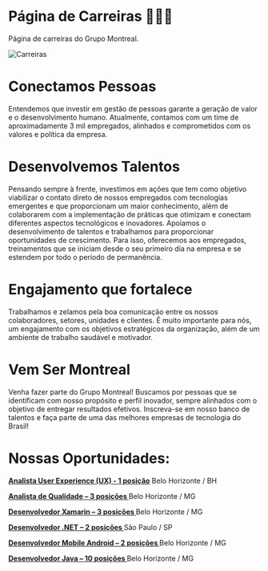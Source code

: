 # Página de Carreiras 👨🏽‍💻
Página de carreiras do Grupo Montreal.

![Carreiras](/images/CARREIRAS%20I.jpg)

# **Conectamos Pessoas**
Entendemos que investir em gestão de pessoas garante a geração de valor e o desenvolvimento humano. Atualmente, contamos com um time de aproximadamente 3 mil empregados, alinhados e comprometidos com os valores e política da empresa.

# **Desenvolvemos Talentos**
Pensando sempre à frente, investimos em ações que tem como objetivo viabilizar o contato direto de nossos empregados com tecnologias emergentes e que proporcionam um maior conhecimento, além de colaborarem com a implementação de práticas que otimizam e conectam diferentes aspectos tecnológicos e inovadores.
Apoiamos o desenvolvimento de talentos e trabalhamos para proporcionar oportunidades de crescimento. Para isso, oferecemos aos empregados, treinamentos que se iniciam desde o seu primeiro dia na empresa e se estendem por todo o período de permanência.

# **Engajamento que fortalece**
Trabalhamos e zelamos pela boa comunicação entre os nossos colaboradores, setores, unidades e clientes. É muito importante para nós, um engajamento com os objetivos estratégicos da organização, além de um ambiente de trabalho saudável e motivador.

# **Vem Ser Montreal**
Venha fazer parte do Grupo Montreal! Buscamos por pessoas que se identificam com nosso propósito e perfil inovador, sempre alinhados com o objetivo de entregar resultados efetivos.
Inscreva-se em nosso banco de talentos e faça parte de uma das melhores empresas de tecnologia do Brasil!

# **Nossas Oportunidades:**

**[Analista User Experience (UX) - 1 posição](https://curriculo.montreal.com.br/RM/Rhu-BancoTalentos/#/RM/Rhu-BancoTalentos/painelVagas/detalhesVaga/questionarios?codColigada=1&codSelecao=236&codVaga=1)** Belo Horizonte / BH

**[Analista de Qualidade – 3 posições ](https://curriculo.montreal.com.br/RM/Rhu-BancoTalentos/#/RM/Rhu-BancoTalentos/painelVagas/detalhesVaga/questionarios?codColigada=1&codSelecao=160&codVaga=1)** Belo Horizonte / MG

**[Desenvolvedor Xamarin – 3 posições ](https://www.linkedin.com/jobs/view/2321003095/?refId=6495724501607533556768&trackingId=s6moicHhZyHSadyzbFXMvQ%3D%3D)** Belo Horizonte / MG

**[Desenvolvedor .NET – 2 posições ](https://www.linkedin.com/jobs/view/2315767676/?alternateChannel=search&refId=%2BRrVfE2%2FIUNtf%2F9nlx88nQ%3D%3D&trackingId=kQo%2FBcojSoOl%2FLnvh5lp5Q%3D%3D)** São Paulo / SP

**[Desenvolvedor Mobile Android – 2 posições ](https://www.linkedin.com/jobs/view/2322719685/?alternateChannel=search&refId=%2BRrVfE2%2FIUNtf%2F9nlx88nQ%3D%3D&trackingId=cfHzqu2jI57t1mMFu9tahA%3D%3D)** Belo Horizonte / MG

**[Desenvolvedor Java – 10 posições ](https://www.linkedin.com/jobs/view/2335038834/?alternateChannel=search&refId=%2BRrVfE2%2FIUNtf%2F9nlx88nQ%3D%3D&trackingId=WWiwNTe0Xiq%2BBkKrYMnHAQ%3D%3D)** Belo Horizonte / MG

